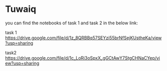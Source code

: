 # Tuwaiq


you can find the notebooks of task 1 and task 2 in the below link:


task 1 
https://drive.google.com/file/d/1z_8QRBBq57SEYzi55brNfSejKUstheKa/view?usp=sharing

task2 
https://drive.google.com/file/d/1c_LoRi3oSpxX_gGCtAwY7StgCHNaCYep/view?usp=sharing

